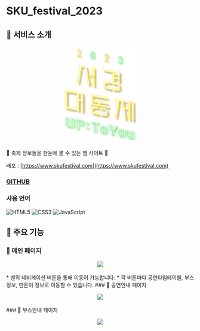 # SKU_festival_2023
## 🌟 서비스 소개
<p align='center'>
<img width='200px' src='./img/i_main_logo_green.png'>
</p>
🌟 축제 정보들을 한눈에 볼 수 있는 웹 사이트 🌟

배포 : [https://www.skufestival.com](https://www.skufestival.com)

### [GITHUB](https://github.com/nowjiin/skufestival-2023)

### 사용 언어
![HTML5](https://img.shields.io/badge/html5-%23E34F26.svg?style=for-the-badge&logo=html5&logoColor=white)
![CSS3](https://img.shields.io/badge/css3-%231572B6.svg?style=for-the-badge&logo=css3&logoColor=white)
![JavaScript](https://img.shields.io/badge/javascript-%23323330.svg?style=for-the-badge&logo=javascript&logoColor=%23F7DF1E)
## 🌟 주요 기능
### 🌟 메인 페이지
<p align='center'>
  <img src="https://i.imgur.com/6Op9ffA.png"/>
</p>
* 맨위 네비게이션 버튼을 통해 이동이 가능합니다.
* 각 버튼마다 공연타임테이블, 부스정보, 만든이 정보로 이동할 수 있습니다.
### 🌟 공연안내 페이지
<p align='center'>
  <img src="https://i.imgur.com/6Op9ffA.png"/>
</p>
### 🌟 부스안내 페이지
<p align='center'>
  <img src="https://i.imgur.com/6Op9ffA.png"/>
</p>
